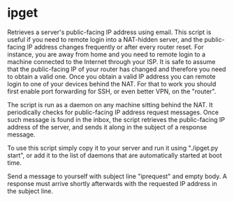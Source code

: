 ipget
=====

Retrieves a server's public-facing IP address using email. This script is useful if you need to remote login into a NAT-hidden server, and the public-facing IP address changes frequently or after every router reset. For instance, you are away from home and you need to remote login to a machine connected to the Internet through your ISP. It is safe to assume that the public-facing IP of your router has changed and therefore you need to obtain a valid one. Once you obtain a valid IP address you can remote login to one of your devices behind the NAT. For that to work you should first enable port forwarding for SSH, or even better VPN, on the "router".

The script is run as a daemon on any machine sitting behind the NAT. It periodically checks for public-facing IP address request messages. Once such message is found in the inbox, the script retrieves the public-facing IP address of the server, and sends it along in the subject of a response message.

To use this script simply copy it to your server and run it using "./ipget.py start", or add it to the list of daemons that are automatically started at boot time.

Send a message to yourself with subject line "iprequest" and empty body. A response must arrive shortly afterwards with the requested IP address in the subject line.
